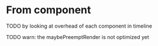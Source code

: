 # From component

TODO by looking at overhead of each component in timeline

TODO warn: the maybePreemptRender is not optimized yet
